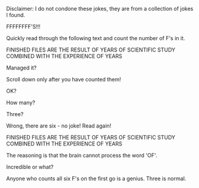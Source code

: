 Disclaimer: I do not condone these jokes, they are from a collection of jokes I found.

FFFFFFFF'S!!!

Quickly read through the following text and count the number of F's in it.

FINISHED FILES ARE THE RESULT OF YEARS OF SCIENTIFIC STUDY COMBINED WITH THE EXPERIENCE OF YEARS 

Managed it?

Scroll down only after you have counted them!
> 
>> 
>>> 
>>>> 
>>>>> 
>>>>>> 
>>>>>>> 
>>>>>>>> 
>>>>>>>>> 
>>>>>>>>>> 
>>>>>>>>>>> 
>>>>>>>>>>>> 
>>>>>>>>>>> 
>>>>>>>>>> 
>>>>>>>>> 
>>>>>>>> 
>>>>>>> 
>>>>>> 
>>>>> 
>>>> 
>>> 
>> 
> 
OK?

How many?

Three?

Wrong, there are six - no joke! Read again!

FINISHED FILES ARE THE RESULT OF YEARS OF SCIENTIFIC STUDY COMBINED WITH THE EXPERIENCE OF YEARS 

The reasoning is that the brain cannot process the word 'OF'.

Incredible or what?

Anyone who counts all six F's on the first go is a genius. Three is normal.


